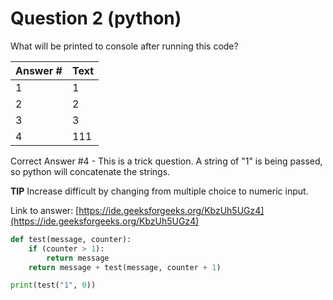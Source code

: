 
# Question 2 (python)

What will be printed to console after running this code?

Answer # | Text
--- | ---
1 | 1
2 | 2
3 | 3
4 | 111

Correct Answer #4 - This is a trick question.  A string of "1" is being passed, so python will concatenate the strings.

**TIP** Increase difficult by changing from multiple choice to numeric input.

Link to answer:
[https://ide.geeksforgeeks.org/KbzUh5UGz4](https://ide.geeksforgeeks.org/KbzUh5UGz4)


```python
def test(message, counter):
    if (counter > 1):
        return message
    return message + test(message, counter + 1)

print(test("1", 0))
```


